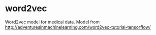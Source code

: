 # word2vec

Word2vec model for medical data. Model from http://adventuresinmachinelearning.com/word2vec-tutorial-tensorflow/
